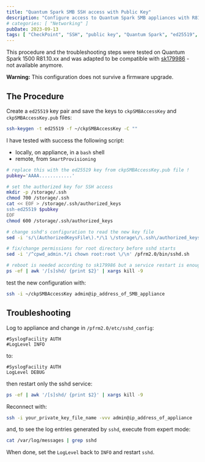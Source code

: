 ```yaml
---
title: "Quantum Spark SMB SSH access with Public Key"
description: "Configure access to Quantum Spark SMB appliances with R81.10.xx using SSH and public key authentication"
# categories: [ "Networking" ]
pubDate: 2023-09-13
tags: [ "CheckPoint", "SSH", "public key", "Quantum Spark", "ed25519", "ssh-keygen" ]
---
```


This procedure and the troubleshooting steps were tested on Quantum Spark 1500 R81.10.xx and was adapted to be compatible with [sk179986](https://support.checkpoint.com/results/sk/sk179986) - not available anymore.

**Warning:** This configuration does not survive a firmware upgrade.

## The Procedure

Create a `ed25519` key pair and save the keys to `ckpSMBAccessKey` and `ckpSMBAccessKey.pub` files:

```sh
ssh-keygen -t ed25519 -f ~/ckpSMBAccessKey -C ""
```

I have tested with success the following script:

- locally, on appliance, in a `bash` shell
- remote, from `SmartProvisioning`

```sh
# replace this with the ed25519 key from ckpSMBAccessKey.pub file !
pubkey='AAAA............'

# set the authorized key for SSH access
mkdir -p /storage/.ssh
chmod 700 /storage/.ssh
cat << EOF > /storage/.ssh/authorized_keys
ssh-ed25519 $pubkey
EOF
chmod 600 /storage/.ssh/authorized_keys

# change sshd's configuration to read the new key file
sed -i 's/\(AuthorizedKeysFile\).*/\1 \/storage\/\.ssh\/authorized_keys/g' /pfrm2.0/etc/sshd_config

# fix/change permissions for root directory before sshd starts
sed -i '/^cpwd_admin.*/i chown root:root \/\n' /pfrm2.0/bin/sshd.sh

# reboot is needed according to sk179986 but a service restart is enough
ps -ef | awk '/[s]shd/ {print $2}' | xargs kill -9
```

test the new configuration with:

```sh
ssh -i ~/ckpSMBAccessKey admin@ip_address_of_SMB_appliance
```

## Troubleshooting

Log to appliance and change in `/pfrm2.0/etc/sshd_config`:

```shell
#SyslogFacility AUTH
#LogLevel INFO
```

to:

```shell
#SyslogFacility AUTH
LogLevel DEBUG
```

then restart only the sshd service:

```sh
ps -ef | awk '/[s]shd/ {print $2}' | xargs kill -9
```

Reconnect with:

```sh
ssh -i your_private_key_file_name -vvv admin@ip_address_of_appliance
```

and, to see the log entries generated by `sshd`, execute from expert mode:

```sh
cat /var/log/messages | grep sshd
```

When done, set the `LogLevel` back to `INFO` and restart `sshd`.
